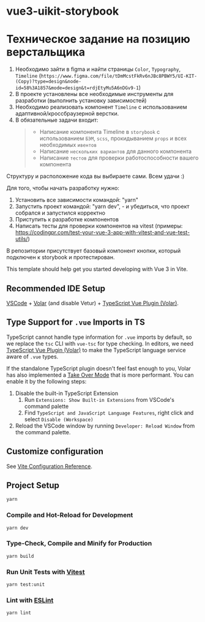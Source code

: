 # vue3-uikit-storybook

# Техническое задание на позицию верстальщика

1. Необходимо зайти в figma и найти страницы `Color`, `Typography`, `Timeline` (`https://www.figma.com/file/tDmMcstFkRv6nJBc8PBWY5/UI-KIT-(Copy)?type=design&node-id=58%3A1857&mode=design&t=rdjEtyMu5A6nDGv9-1`)
2. В проекте установлены все необходимые инструменты для разработки (выполнить установку зависимостей)
3. Необходимо реализовать компонент `Timeline` с использованием адаптивной/кроссбраузерной верстки.
4. В обязательные задачи входит:
   > - Написание компонента Timeline в `storybook` с использованием `БЭМ`, `scss`, прокидыванием `props` и всех необходимых `ивентов`
   > - Написание `нескольких вариантов` для данного компонента
   > - Написание `тестов` для проверки работоспособности вашего компонента

Структуру и расположение кода вы выбираете сами. Всем удачи :)


Для того, чтобы начать разработку нужно:

1. Установить все зависимости командой: "yarn"
2. Запустить проект командой: "yarn dev", - и убедиться, что проект собрался и запустился корректно
3. Приступить к разработке компонентов
4. Написать тесты для проверки компонентов на vitest (примеры: https://codingpr.com/test-your-vue-3-app-with-vitest-and-vue-test-utils/)

В репозитории присутствует базовый компонент кнопки, который подключен к storybook и протестирован.

This template should help get you started developing with Vue 3 in Vite.

## Recommended IDE Setup

[VSCode](https://code.visualstudio.com/) + [Volar](https://marketplace.visualstudio.com/items?itemName=Vue.volar) (and disable Vetur) + [TypeScript Vue Plugin (Volar)](https://marketplace.visualstudio.com/items?itemName=Vue.vscode-typescript-vue-plugin).

## Type Support for `.vue` Imports in TS

TypeScript cannot handle type information for `.vue` imports by default, so we replace the `tsc` CLI with `vue-tsc` for type checking. In editors, we need [TypeScript Vue Plugin (Volar)](https://marketplace.visualstudio.com/items?itemName=Vue.vscode-typescript-vue-plugin) to make the TypeScript language service aware of `.vue` types.

If the standalone TypeScript plugin doesn't feel fast enough to you, Volar has also implemented a [Take Over Mode](https://github.com/johnsoncodehk/volar/discussions/471#discussioncomment-1361669) that is more performant. You can enable it by the following steps:

1. Disable the built-in TypeScript Extension
   1. Run `Extensions: Show Built-in Extensions` from VSCode's command palette
   2. Find `TypeScript and JavaScript Language Features`, right click and select `Disable (Workspace)`
2. Reload the VSCode window by running `Developer: Reload Window` from the command palette.

## Customize configuration

See [Vite Configuration Reference](https://vitejs.dev/config/).

## Project Setup

```sh
yarn
```

### Compile and Hot-Reload for Development

```sh
yarn dev
```

### Type-Check, Compile and Minify for Production

```sh
yarn build
```

### Run Unit Tests with [Vitest](https://vitest.dev/)

```sh
yarn test:unit
```

### Lint with [ESLint](https://eslint.org/)

```sh
yarn lint
```


